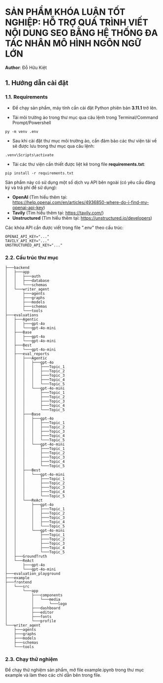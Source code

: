 # **SẢN PHẨM KHÓA LUẬN TỐT NGHIỆP: HỖ TRỢ QUÁ TRÌNH VIẾT NỘI DUNG SEO BẰNG HỆ THỐNG ĐA TÁC NHÂN MÔ HÌNH NGÔN NGỮ LỚN**

**Author**: Đỗ Hữu Kiệt

## **1. Hướng dẫn cài đặt**

### **1.1. Requirements**

- Để chạy sản phẩm, máy tính cần cài đặt Python phiên bản **3.11.1** trở lên.

- Tải môi trường ảo trong thư mục qua câu lệnh trong Terminal/Command Prompt/Powershell

```{cmd}
py -m venv .env
```

- Sau khi cài đặt thư mục môi trường ảo, cần đảm bảo các thư viện tải về sẽ được lưu trong thư mục qua câu lệnh:

```{cmd}
.venv\Scripts\activate
```

- Tải các thư viện cần thiết được liệt kê trong file **requirements.txt**:

```{cmd}
pip install -r requirements.txt
```

Sản phẩm này có sử dụng một số dịch vụ API bên ngoài (có yêu cầu đăng ký và trả phí để sử dụng):

- **OpenAI** (Tìm hiểu thêm tại: https://help.openai.com/en/articles/4936850-where-do-i-find-my-openai-api-key)
- **Tavily** (Tìm hiểu thêm tại: https://tavily.com/)
- **Unstructured** (Tìm hiểu thêm tại: https://unstructured.io/developers)

Các khóa API cần được viết trong file ".env" theo cấu trúc:

```
OPENAI_API_KEY="..."
TAVILY_API_KEY="..."
UNSTRUCTURED_API_KEY="..."
```

### **2.2. Cấu trúc thư mục**

```
├───backend
│   ├───app
│   │   ├───auth
│   │   ├───database
│   │   └───schemas
│   └───writer_agent
│       ├───agents
│       ├───graphs
│       ├───models
│       ├───schemas
│       └───tools
├───evaluations
│   ├───Agentic
│   │   ├───gpt-4o
│   │   └───gpt-4o-mini
│   ├───Base
│   │   ├───gpt-4o
│   │   └───gpt-4o-mini
│   ├───Best
│   │   └───gpt-4o-mini
│   ├───eval_reports
│   │   ├───Agentic
│   │   │   ├───gpt-4o
│   │   │   │   ├───Topic_1
│   │   │   │   ├───Topic_2
│   │   │   │   ├───Topic_3
│   │   │   │   ├───Topic_4
│   │   │   │   └───Topic_5
│   │   │   └───gpt-4o-mini
│   │   │       ├───Topic_1
│   │   │       ├───Topic_2
│   │   │       ├───Topic_3
│   │   │       ├───Topic_4
│   │   │       └───Topic_5
│   │   ├───Base
│   │   │   ├───gpt-4o
│   │   │   │   ├───Topic_1
│   │   │   │   ├───Topic_2
│   │   │   │   ├───Topic_3
│   │   │   │   ├───Topic_4
│   │   │   │   └───Topic_5
│   │   │   └───gpt-4o-mini
│   │   │       ├───Topic_1
│   │   │       ├───Topic_2
│   │   │       ├───Topic_3
│   │   │       ├───Topic_4
│   │   │       └───Topic_5
│   │   ├───Best
│   │   │   └───gpt-4o-mini
│   │   │       ├───Topic_1
│   │   │       ├───Topic_2
│   │   │       ├───Topic_3
│   │   │       ├───Topic_4
│   │   │       └───Topic_5
│   │   └───ReAct
│   │       ├───gpt-4o
│   │       │   ├───Topic_1
│   │       │   ├───Topic_2
│   │       │   ├───Topic_3
│   │       │   ├───Topic_4
│   │       │   └───Topic_5
│   │       └───gpt-4o-mini
│   │           ├───Topic_1
│   │           ├───Topic_2
│   │           ├───Topic_3
│   │           ├───Topic_4
│   │           └───Topic_5
│   ├───GroundTruth
│   └───ReAct
│       ├───gpt-4o
│       └───gpt-4o-mini
├───evaluation_playground
├───example
├───frontend
│   └───src
│       └───app
│           ├───components
│           │   └───media
│           │       └───logo
│           ├───dashboard
│           ├───editor
│           ├───fonts
│           └───profile
└───writer_agent
    ├───agents
    ├───graphs
    ├───models
    ├───schemas
    └───tools
```

### **2.3. Chạy thử nghiệm**

Để chạy thử nghiệm sản phẩm, mở file example.ipynb trong thư mục example và làm theo các chỉ dẫn bên trong file.